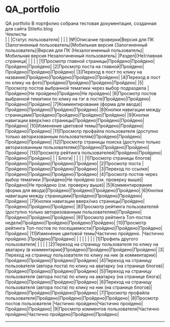 # QA_portfolio
QA portfolio
В портфолио собрана тестовая документация, созданная для сайта Stiletto.blog<br>
 Чеклисты</br>
| | |Статус пользователя| | | |
|№|Описание проверки|Версия для ПК  (Залогиненный пользователь)|Мобильная версия (Залогиненный пользователь)|Версия для ПК  (Незалогиненный пользователь)|Мобильная версия Незалогиненный пользователь|
|Раздел|(Не)главная страница| | | | |
|1|Просмотр главной страницы|Пройдено|Пройдено|Пройдено|Пройдено|
|2|Просмотр поста на главной|Пройдено|Пройдено|Пройдено|Пройдено|
|3|Переход в пост по клику на название|Пройдено|Пройдено|Пройдено|Пройдено|
|4|Переход в пост по клику на фото|Пройдено|Пройдено|Пройдено|Пройдено|
|5|Просмотр постов выбранной тематики через выбор подраздела |Пройдено|Не пройдено|Пройдено|Не пройдено|
|6|Просмотр постов выбранной тематики по клику на тэг в посте|Пройдено|Пройдено|Пройдено|Пройдено|
|7|Комментирование (форма для ввода)|Пройдено|Пройдено|Пройдено|Пройдено|
|8|Кнопки навигации между страницами|Пройдено|Пройдено|Пройдено|Пройдено|
|9|Кнопки навигации вверх/низ страницы|Пройдено|Пройдено|Пройдено|Пройдено|
|10|Изменение цветовой темы|Пройдено|Пройдено|Пройдено|Пройдено|
|11|Просмотр профайла пользователя (доступно только авторизованным пользователям)|Пройдено|Пройдено|Пройдено|Пройдено|
|12|Просмотр страницы поиска (доступно только авторизованным пользователям)|Пройдено|Пройдено|Пройдено|Пройдено|
|13|Просмотр рейтинга пользователей|Пройдено|Пройдено|Пройдено|Пройдено|
| | Блоги| | | | |
|1|Просмотр  страницы блогов|Пройдено|Пройдено|Пройдено|Пройдено|
|2|Просмотр поста |Пройдено|Пройдено|Пройдено|Пройдено|
|3|Переход по ссылке|Пройдено|Пройдено|Пройдено|Пройдено|
|4|Просмотр постов через выбор тематики |Пройдено|Не пройдено (см. проверку выше)|Пройдено|Не пройдено (см. проверку выше)|
|5|Комментирование (форма для ввода)|Пройдено|Пройдено|Пройдено|Пройдено|
|6|Кнопки навигации между страницами|Пройдено|Пройдено|Пройдено|Пройдено|
|7|Кнопки навигации вверх/низ страницы|Пройдено|Пройдено|Пройдено|Пройдено|
|8|Просмотр рейтинга пользователей (доступно только авторизованным пользователям)|Пройдено|Пройдено|Пройдено|Пройдено|
|9|Просмотр рейтинга Топ-постов недели|Пройдено|Пройдено|Пройдено|Пройдено|
|10|Просмотр рейтинга Топ-постов по посещаемости|Пройдено|Пройдено|Пройдено|Пройдено|
|11|Изменение цветовой темы|Частично пройдено. |Частично пройдено.|Пройдено|Пройдено|
| | | | | | |
|1|Профиль другого пользователя| | | | |
|2|Переход на страницу пользователя по клику на аватарку (в комментарии)|Пройдено|Пройдено|Пройдено|Пройдено|
|3|Переход на страницу пользователя по клику на ник (в комментарии)|Пройдено|Пройдено|Пройдено|Пройдено|
|4|Переход на страницу пользователя (автора поста) по клику на аватарку (на странице блогов)|Пройдено|Пройдено|Пройдено|Пройдено|
|5|Переход на страницу пользователя (автора поста) по клику на аватарку (на странице блога)|Пройдено|Пройдено|Пройдено|Пройдено|
|6|Переход на страницу пользователя (автора поста) по клику на ник (на странице блогов)|Пройдено|Пройдено|Пройдено|Пройдено|
|7|Просмотр профайла пользователя|Пройдено|Пройдено|Пройдено|Пройдено|
|8|Просмотр постов пользователя |Частично пройдено|Частично пройдено|Пройдено|Пройдено|
|9|Просмотр комментов пользователя|Частично пройдено|Частично пройдено|Пройдено|Пройдено|
***
</details>



